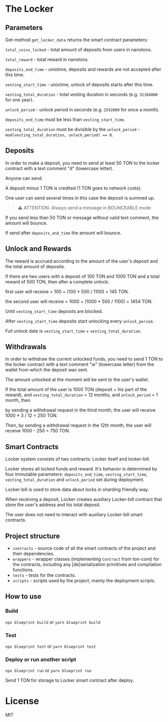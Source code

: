 # The Locker

## Parameters

Get-method `get_locker_data` returns the smart contract parameters:

`total_coins_locked` - total amount of deposits from users in nanotons.

`total_reward` - total reward in nanotons.

`deposits_end_time` - unixtime, deposits and rewards are not accepted after this time.

`vesting_start_time` - unixtime, unlock of deposits starts after this time.

`vesting_total_duration` - total vesting duration in seconds (e.g. `31104000` for one year).

`unlock_period` - unlock period in seconds (e.g. `2592000` for once a month).

`deposits_end_time` must be less than `vesting_start_time`.

`vesting_total_duration` must be divisible by the `unlock_period` - `mod(vesting_total_duration, unlock_period) == 0`.

## Deposits

In order to make a deposit, you need to send at least 50 TON to the locker contract with a text comment "d" (lowercase letter).

Anyone can send.

A deposit minus 1 TON is credited (1 TON goes to network costs).

One user can send several times in this case the deposit is summed up.

> ⚠️ ATTENTION: Always send a message in BOUNCEABLE mode

If you send less than 50 TON or message without valid text comment, the amount will bounce.

If send after `deposits_end_time` the amount will bounce.

## Unlock and Rewards

The reward is accrued according to the amount of the user's deposit and the total amount of deposits.

If there are two users with a deposit of 100 TON and 1000 TON and a total reward of 500 TON, then after a complete unlock:

first user will receive = 100 + (100 * 500 / 1100) = 145 TON.

the second user will receive = 1000 + (1000 * 500 / 1100) = 1454 TON.

Until `vesting_start_time` deposits are blocked.

After `vesting_start_time` deposits start unlocking every `unlock_period`.

Full unlock date is `vesting_start_time` + `vesting_total_duration`.

## Withdrawals

In order to withdraw the current unlocked funds, you need to send 1 TON to the locker contract with a text comment "w" (lowercase letter) from the wallet from which the deposit was sent.

The amount unlocked at the moment will be sent to the user's wallet.

If the total amount of the user is 1000 TON (deposit + his part of the reward), and `vesting_total_duration` = 12 months, and `unlock_period` = 1 month, then

by sending a withdrawal request in the third month, the user will receive 1000 * 3 / 12 = 250 TON.

Then, by sending a withdrawal request in the 12th month, the user will receive 1000 - 250 = 750 TON.

## Smart Contracts

Locker system consists of two contracts: Locker itself and locker-bill.

Locker stores all locked funds and reward. It's behavior is determined by four immutable parameters: `deposits_end_time`, `vesting_start_time`, `vesting_total_duration` and `unlock_period` set during deployment.

Locker-bill is used to store data about locks in sharding friendly way.

When receiving a deposit, Locker creates auxiliary Locker-bill contract that store the user's address and his total deposit.

The user does not need to interact with auxiliary  Locker-bill smart contracts.

## Project structure

-   `contracts` - source code of all the smart contracts of the project and their dependencies.
-   `wrappers` - wrapper classes (implementing `Contract` from ton-core) for the contracts, including any [de]serialization primitives and compilation functions.
-   `tests` - tests for the contracts.
-   `scripts` - scripts used by the project, mainly the deployment scripts.

## How to use

### Build

`npx blueprint build` or `yarn blueprint build`

### Test

`npx blueprint test` or `yarn blueprint test`

### Deploy or run another script

`npx blueprint run` or `yarn blueprint run`

Send 1 TON for storage to Locker smart contract after deploy.

# License

MIT
